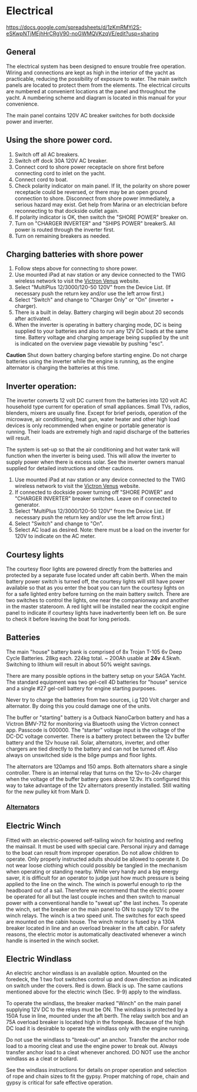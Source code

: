 # Electrical

https://docs.google.com/spreadsheets/d/1zKmRMYi2S-eSKwpNTjMEjhHrCRgV90-noGWMQVKzqVE/edit?usp=sharing

## General

The electrical system has been designed to ensure trouble free operation. Wiring and connections are kept as high in the interior of the yacht as practicable, reducing the possibility of exposure to water. The main switch panels are located to protect them from the elements. The electrical circuits are numbered at convenient locations at the panel and throughout the yacht. A numbering scheme and diagram is located in this manual for your convenience.

The main panel contains 120V AC breaker switches for both dockside power and inverter.

## Using the shore power cord.

1. Switch off all AC breakers.
1. Switch off dock 30A 120V AC breaker.
2. Connect cord to shore power receptacle on shore first before connecting cord to inlet on the yacht.
3. Connect cord to boat.
4. Check polarity indicator on main panel. If lit, the polarity on shore power receptacle could be reversed, or there may be an open ground connection to shore. Disconnect from shore power immediately, a serious hazard may exist. Get help from Marina or an electrician before reconnecting to that dockside outlet again.
6. If polarity indicator is OK, then switch the "SHORE POWER" breaker on.
7. Turn on "CHARGER INVERTER" and "SHIPS POWER" breakerS. All power is routed through the inverter first.
9. Turn on remaining breakers as needed.

## Charging batteries with shore power

1. Follow steps above for connecting to shore power.
1. Use mounted iPad at nav station or any device connected to the TWIG wireless network to visit the [Victron Venus](http://beaglebone.lan) website.
1. Select "MultiPlus 12/3000/120-50 120V" from the Device List. (If necessary push the return key and/or use the left arrow first.)
1. Select "Switch" and change to "Charger Only" or "On" (inverter + charger).
2. There is a built in delay. Battery charging will begin about 20 seconds after activated.
3. When the inverter is operating in battery charging mode, DC is being supplied to your batteries and also to run any 12V DC loads at the same time. Battery voltage and charging amperage being supplied by the unit is indicated on the overview page viewable by pushing "esc".

**Caution**
Shut down battery charging before starting engine. Do not charge batteries using the inverter while the engine is running, as the engine alternator is charging the batteries at this time.

## Inverter operation:

The inverter converts 12 volt DC current from the batteries into 120 volt AC household type current for operation of small appliances. Small TVs, radios, blenders, mixers are usually fine. Except for brief periods, operation of the microwave, air conditioning, heat gun, water heater and other high load devices is only recommended when engine or portable generator is running. Their loads are extremely high and rapid discharge of the batteries will result.

The system is set-up so that the air conditioning and hot water tank will function when the inverter is being used. This will allow the inverter to supply power when there is excess solar. See the inverter owners manual supplied for detailed instructions and other cautions.

1. Use mounted iPad at nav station or any device connected to the TWIG wireless network to visit the [Victron Venus](http://beaglebone.lan) website.
1. If connected to dockside power turning off "SHORE POWER" and "CHARGER INVERTER" breaker switches. Leave on if connected to generator.
1. Select "MultiPlus 12/3000/120-50 120V" from the Device List. (If necessary push the return key and/or use the left arrow first.)
1. Select "Switch" and change to "On".
6. Select AC load as desired. Note: there must be a load on the inverter for 120V to indicate on the AC meter.

## Courtesy lights

The courtesy floor lights are powered directly from the batteries and protected by a separate fuse located under aft cabin berth. When the main battery power switch is turned off, the courtesy lights will still have power available so that as you enter the boat you can turn the courtesy lights on for a safe lighted entry before turning on the main battery switch. There are two switches to control the lights, one near the companionway and another in the master stateroom. A red light will be installed near the cockpit engine panel to indicate if courtesy lights have inadvertently been left on. Be sure to check it before leaving the boat for long periods.

## Batteries

The main "house" battery bank is comprised of 8x Trojan T-105 6v Deep Cycle Batteries. 28kg each. 224kg total. ~ 200Ah usable at **24v** 4.5kwh. Switching to lithium will result in about 50% weight savings.

There are many possible options in the battery setup on your SAGA Yacht. The standard equipment was two gel-cell 4D batteries for "house" service and a single #27 gel-cell battery for engine starting purposes.

Never try to charge the batteries from two sources, i.g 120 Volt charger and alternator. By doing this you could damage one of the units.

The buffer or "starting" battery is a Outback NanoCarbon battery and has a Victron BMV-712 for monitoring via Bluetooth using the Victron connect app. Passcode is 000000. The “starter” voltage input is the voltage of the DC-DC voltage converter. There is a battery protect between the 12v buffer battery and the 12v house rail. Solar, alternators, inverter, and other chargers are tied directly to the battery and can not be turned off. Also always on unswitched side is the bilge pumps and floor lights.

The alternators are 120amps and 150 amps. Both alternators share a single controller. There is an internal relay that turns on the 12v-to-24v charger when the voltage of the buffer battery goes above 12.9v. It’s configured this way to take advantage of the 12v alternators presently installed. Still waiting for the new pulley kit from Mark D.

### [Alternators](/orientation/propulsion/#Alternators)

## Electric Winch

Fitted with an electric-powered self-tailing winch for hoisting and reefing the mainsail. It must be used with special care. Personal injury and damage to the boat can result from improper operation. Do not allow children to operate. Only properly instructed adults should be allowed to operate it. Do not wear loose clothing which could possibly be tangled in the mechanism when operating or standing nearby.
While very handy and a big energy saver, it is difficult for an operator to judge just how much pressure is being applied to the line on the winch. The winch is powerful enough to rip the headboard out of a sail. Therefore we recommend that the electric power be operated for all but the last couple inches and then switch to manual power with a conventional handle to "sweat up" the last inches.
To operate the winch, set the breaker on the main panel to ON to supply 12V to the winch relays. The winch is a two speed unit. The switches for each speed are mounted on the cabin house. The winch motor is fused by a 130A breaker located in line and an overload breaker in the aft cabin. For safety reasons, the electric motor is automatically deactivated whenever a winch handle is inserted
in the winch socket.

## Electric Windlass

An electric anchor windlass is an available option. Mounted on the foredeck, the 1 two foot switches control up and down direction as indicated on switch under the covers. Red is down. Black is up. The same cautions mentioned above for the electric winch (Sec. 9-9)
apply to the windlass.

To operate the windlass, the breaker marked "Winch" on the main panel supplying 12V DC to the relays must be ON. The windlass is protected by a 150A fuse in line, mounted under the aft berth. The relay switch box and an 75A overload breaker is located high in the forepeak. Because of the high DC load it is desirable to operate the windlass only with the engine running.

Do not use the windlass to "break-out" an anchor. Transfer the anchor rode load to a mooring cleat and use the engine power to break out. Always transfer anchor load to a cleat whenever anchored. DO NOT use the anchor windlass as a cleat or bollard.

See the windlass instructions for details on proper operation and selection of rope and chain sizes to fit the gypsy. Proper matching of rope, chain and gypsy is critical for safe effective operation.
